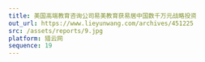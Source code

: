 ```yaml
---
title: 美国高端教育咨询公司易美教育获易居中国数千万元战略投资
out_url: https://www.lieyunwang.com/archives/451225
src: /assets/reports/9.jpg
platform: 猎云网
sequence: 19
---
```

